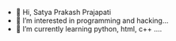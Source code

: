 - 👋 Hi, Satya Prakash Prajapati
- 👀 I’m interested in programming and hacking...
- 🌱 I’m currently learning python, html, c++ ....
<!---

--->
